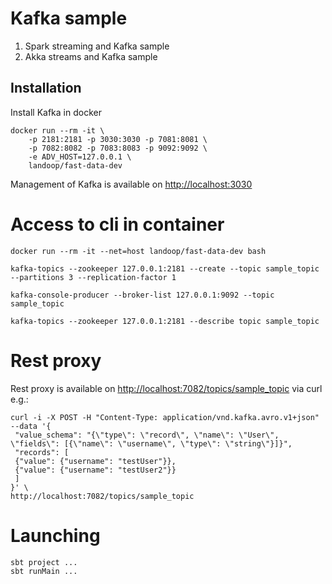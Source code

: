 # Kafka sample
1. Spark streaming and Kafka sample
2. Akka streams and Kafka sample 

## Installation
Install Kafka in docker

    docker run --rm -it \
	    -p 2181:2181 -p 3030:3030 -p 7081:8081 \
	    -p 7082:8082 -p 7083:8083 -p 9092:9092 \
	    -e ADV_HOST=127.0.0.1 \
	    landoop/fast-data-dev

Management of Kafka is available on <http://localhost:3030>

# Access to cli in container
    
    docker run --rm -it --net=host landoop/fast-data-dev bash
    
    kafka-topics --zookeeper 127.0.0.1:2181 --create --topic sample_topic --partitions 3 --replication-factor 1
    
    kafka-console-producer --broker-list 127.0.0.1:9092 --topic sample_topic
    
    kafka-topics --zookeeper 127.0.0.1:2181 --describe topic sample_topic

# Rest proxy

Rest proxy is available on <http://localhost:7082/topics/sample_topic> via curl e.g.:

    curl -i -X POST -H "Content-Type: application/vnd.kafka.avro.v1+json" --data '{
     "value_schema": "{\"type\": \"record\", \"name\": \"User\", \"fields\": [{\"name\": \"username\", \"type\": \"string\"}]}",
     "records": [
     {"value": {"username": "testUser"}},
     {"value": {"username": "testUser2"}}
     ]
    }' \
    http://localhost:7082/topics/sample_topic

# Launching 

    sbt project ...
    sbt runMain ...